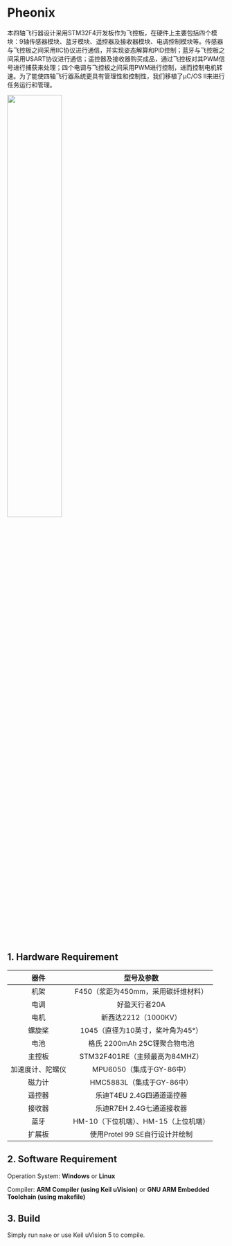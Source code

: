 # Pheonix
本四轴飞行器设计采用STM32F4开发板作为飞控板，在硬件上主要包括四个模块：9轴传感器模块、蓝牙模块、遥控器及接收器模块、电调控制模块等。传感器与飞控板之间采用IIC协议进行通信，并实现姿态解算和PID控制；蓝牙与飞控板之间采用USART协议进行通信；遥控器及接收器购买成品，通过飞控板对其PWM信号进行捕获来处理；四个电调与飞控板之间采用PWM进行控制，进而控制电机转速。为了能使四轴飞行器系统更具有管理性和控制性，我们移植了μC/OS II来进行任务运行和管理。

<img src="./Images/overview.png" width = "50%" div align=center />

## 1. Hardware Requirement

|       器件       |              型号及参数              |
| :--------------: | :----------------------------------: |
|       机架       | F450（浆距为450mm，采用碳纤维材料）  |
|       电调       |            好盈天行者20A             |
|       电机       |         新西达2212（1000KV）         |
|      螺旋桨      |  1045（直径为10英寸，桨叶角为45°）   |
|       电池       |     格氏 2200mAh 25C锂聚合物电池     |
|      主控板      |    STM32F401RE（主频最高为84MHZ）    |
| 加速度计、陀螺仪 |       MPU6050（集成于GY-86中）       |
|      磁力计      |      HMC5883L（集成于GY-86中）       |
|      遥控器      |      乐迪T4EU 2.4G四通道遥控器       |
|      接收器      |      乐迪R7EH 2.4G七通道接收器       |
|       蓝牙       | HM-10（下位机端）、HM-15（上位机端） |
|      扩展板      |    使用Protel 99 SE自行设计并绘制    |

## 2. Software Requirement

Operation System: **Windows** or **Linux**

Compiler: **ARM Compiler (using Keil uVision)** or **GNU ARM Embedded Toolchain (using makefile)**

## 3. Build

Simply run `make` or use Keil uVision 5 to compile.